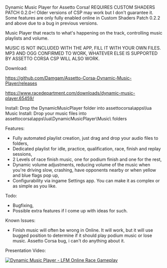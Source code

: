 Dynamic Music Player for Assetto Corsa! REQUIRES CUSTOM SHADERS PATCH 0.2.0+!
Older versions of CSP may work but I don't guarantee it. Some features are only fully enabled online in Custom Shaders Patch 0.2.2 and above due to a bug in previous versions.

Music Player that reacts to what's happening on the track, controlling music playlists and volume.

MUSIC IS NOT INCLUDED WITH THE APP, FILL IT WITH YOUR OWN FILES. MP3 AND OGG CONFIRMED TO WORK, WHATEVER ELSE IS SUPPORTED BY ASSETTO CORSA CSP WILL ALSO WORK.

Download: 

https://github.com/Damgam/Assetto-Corsa-Dynamic-Music-Player/releases

https://www.racedepartment.com/downloads/dynamic-music-player.65459/

Install: Drop the DynamicMusicPlayer folder into assettocorsa\apps\lua\
Music Install: Drop your music files into assettocorsa\apps\lua\DynamicMusicPlayer\Music\ folders

Features:
- Fully automated playlist creation, just drag and drop your audio files to folders,
- Dedicated playlist for idle, practice, qualification, race, finish and replay sessions,
- 2 Levels of race finish music, one for podium finish and one for the rest,
- Dynamic volume adjustments, reducing volume of the music when you're driving slow, crashing, have opponents nearby or when yellow and blue flags pop up,
- Configurability via ingame Settings app. You can make it as complex or as simple as you like.

Todo:
- Bugfixing,
- Possible extra features if I come up with ideas for such.

Known Issues:
- Finish music will often be wrong in Online. It will work, but it will use bugged position to determine if it should play podium music or lose music. Assetto Corsa bug, i can't do anything about it.

Presentation Video:

[![Dynamic Music Player - LFM Online Race Gameplay](http://img.youtube.com/vi/2Wdc66L4adw/0.jpg)](http://www.youtube.com/watch?v=2Wdc66L4adw/ "Dynamic Music Player - LFM Online Race Gameplay")
